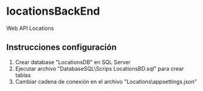 # locationsBackEnd
Web API Locations

## Instrucciones configuración

1. Crear database "LocationsDB" en SQL Server
2. Ejecutar archivo "DatabaseSQL\Scrips LocationsBD.sql" para crear tablas
3. Cambiar cadena de conexión en el archivo "Locations\appsettings.json"
